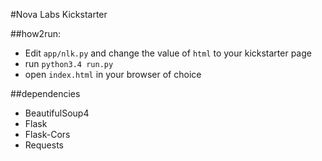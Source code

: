 #Nova Labs Kickstarter

##how2run:
- Edit `app/nlk.py` and change the value of `html` to your kickstarter page
- run `python3.4 run.py`
- open `index.html` in your browser of choice

##dependencies
- BeautifulSoup4
- Flask
- Flask-Cors
- Requests
